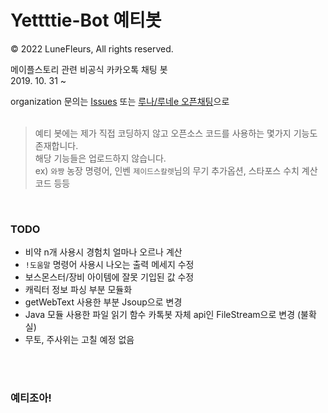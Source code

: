 # Yettttie-Bot 예티봇
© 2022 LuneFleurs, All rights reserved.   

메이플스토리 관련 비공식 카카오톡 채팅 봇   
2019. 10. 31 ~       
   
   
organization 문의는 [Issues](https://github.com/Yettttie-Bot/Yettttie-Bot/issues "go to issue") 또는 [루나/루네e 오픈채팅](https://open.kakao.com/me/lu_ne "카카오톡 오픈프로필")으로 
<br><br>
> 예티 봇에는 제가 직접 코딩하지 않고 오픈소스 코드를 사용하는 몇가지 기능도 존재합니다.   
> 해당 기능들은 업로드하지 않습니다.   
> ex) `와쨩` 농장 명령어, 인벤 `제이드스칼렛`님의 무기 추가옵션, 스타포스 수치 계산 코드 등등
<br>

### TODO   
- 비약 n개 사용시 경험치 얼마나 오르나 계산
- `!도움말` 명령어 사용시 나오는 출력 메세지 수정
-  보스몬스터/장비 아이템에 잘못 기입된 값 수정
- 캐릭터 정보 파싱 부분 모듈화
- getWebText 사용한 부분 Jsoup으로 변경
- Java 모듈 사용한 파일 읽기 함수 카톡봇 자체 api인 FileStream으로 변경 (불확실)
- 무토, 주사위는 고칠 예정 없음
   

<br><br>
### 예티조아!
